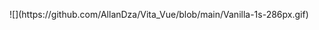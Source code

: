 <p allign="centre">
  ![](https://github.com/AllanDza/Vita_Vue/blob/main/Vanilla-1s-286px.gif)
</p>
